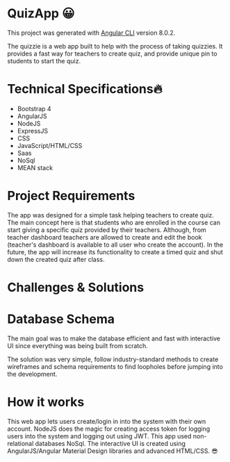 # QuizApp 😀

This project was generated with [Angular CLI](https://github.com/angular/angular-cli) version 8.0.2.

The quizzie is a web app built to help with the process of taking quizzies. It provides a fast way for teachers to create quiz, and provide unique pin to students to start the quiz.

# Technical Specifications🔥
* Bootstrap 4
* AngularJS
* NodeJS
* ExpressJS
* CSS
* JavaScript/HTML/CSS
* Saas
* NoSql
* MEAN stack

# Project Requirements 
The app was designed for a simple task helping teachers to create quiz. The main concept here is that students who are enrolled in the course can start giving a specific quiz provided by their teachers. Although, from teacher dashboard teachers are allowed to create and edit the book (teacher's dashboard is available to all user who create the account). In the future, the app will increase its functionality to create a timed quiz and shut down the created quiz after class.

# Challenges & Solutions
# Database Schema
The main goal was to make the database efficient and fast with interactive UI since everything was being built from scratch.

The solution was very simple, follow industry-standard methods to create wireframes and schema requirements to find loopholes before jumping into the development. 

# How it works
This web app lets users create/login in into the system with their own account. NodeJS does the magic for creating access token for logging users into the system and logging out using JWT. This app used non-relational databases NoSql. The interactive UI is created using AngularJS/Angular Material Design libraries and advanced HTML/CSS. 😎

